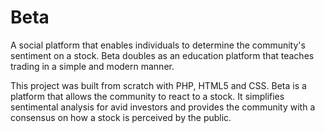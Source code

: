 # Beta
A social platform that enables individuals to determine the community's sentiment on a stock. Beta doubles as an education platform that teaches trading in a simple and modern manner.

This project was built from scratch with PHP, HTML5 and CSS. Beta is a platform that allows the community to react to a stock. It simplifies sentimental analysis for avid investors and provides the community with a consensus on how a stock is perceived by the public.
